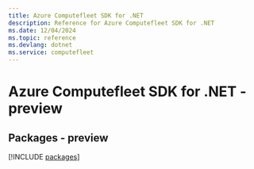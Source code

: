 ```yaml
---
title: Azure Computefleet SDK for .NET
description: Reference for Azure Computefleet SDK for .NET
ms.date: 12/04/2024
ms.topic: reference
ms.devlang: dotnet
ms.service: computefleet
---
```

# Azure Computefleet SDK for .NET - preview
## Packages - preview
[!INCLUDE [packages](computefleet-index.md)]